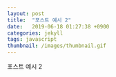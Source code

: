 ```yaml
---
layout: post
title:  "포스트 예시 2"
date:   2019-06-18 01:27:38 +0900
categories: jekyll
tags: javascript
thumbnail: /images/thumbnail.gif
---
```

포스트 예시 2